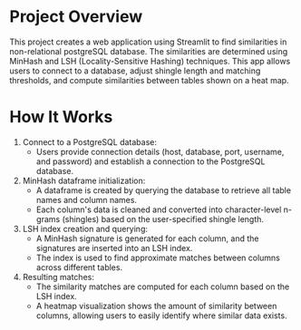 # Project Overview

This project creates a web application using Streamlit to find similarities in non-relational postgreSQL database. The similarities are determined using MinHash and LSH (Locality-Sensitive Hashing) techniques. This app allows users to connect to a database, adjust shingle length and matching thresholds, and compute similarities between tables shown on a heat map.

# How It Works
1. Connect to a PostgreSQL database:
    - Users provide connection details (host, database, port, username, and password) and establish a connection to the PostgreSQL database.
3. MinHash dataframe initialization:
    - A dataframe is created by querying the database to retrieve all table names and column names.
    - Each column's data is cleaned and converted into character-level n-grams (shingles) based on the user-specified shingle length.
4. LSH index creation and querying:
    - A MinHash signature is generated for each column, and the signatures are inserted into an LSH index.
    - The index is used to find approximate matches between columns across different tables.
5. Resulting matches:
    - The similarity matches are computed for each column based on the LSH index.
    - A heatmap visualization shows the amount of similarity between columns, allowing users to easily identify where similar data exists.


